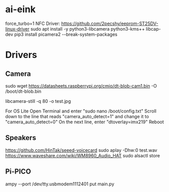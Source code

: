# ai-eink

force_turbo=1
NFC Driver: https://github.com/2pecshy/eeprom-ST25DV-linux-driver
sudo apt install -y python3-libcamera python3-kms++ libcap-dev
 pip3 install picamera2 --break-system-packages

# Drivers
## Camera 
sudo wget https://datasheets.raspberrypi.org/cmio/dt-blob-cam1.bin -O /boot/dt-blob.bin

libcamera-still -q 80 -o test.jpg

For OS Lite 
Open Terminal and enter "sudo nano /boot/config.txt"
Scroll down to the line that reads "camera_auto_detect=1" and change it to "camera_auto_detect=0"
On the next line, enter "dtoverlay=imx219"
Reboot


## Speakers
https://github.com/HinTak/seeed-voicecard
sudo aplay -Dhw:0 test.wav
https://www.waveshare.com/wiki/WM8960_Audio_HAT
sudo alsactl store

## Pi-PICO
ampy --port /dev/tty.usbmodem1112401 put main.py
